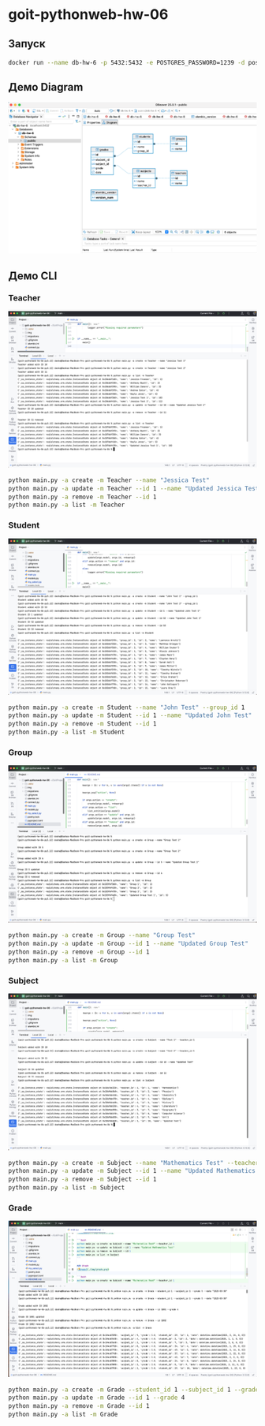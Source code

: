 # goit-pythonweb-hw-06

## Запуск

```bash
docker run --name db-hw-6 -p 5432:5432 -e POSTGRES_PASSWORD=1239 -d postgres
```

## Демо Diagram
![Diagram](./img/diagram.png)

## Демо CLI

### Teacher
![Teacher](./img/teacher.png)

```bash
python main.py -a create -m Teacher --name "Jessica Test"
python main.py -a update -m Teacher --id 1 --name "Updated Jessica Test"
python main.py -a remove -m Teacher --id 1
python main.py -a list -m Teacher
```

### Student
![Student](./img/student.png)

```bash
python main.py -a create -m Student --name "John Test" --group_id 1
python main.py -a update -m Student --id 1 --name "Updated John Test"
python main.py -a remove -m Student --id 1
python main.py -a list -m Student
```

### Group
![Group](./img/group.png)

```bash
python main.py -a create -m Group --name "Group Test"
python main.py -a update -m Group --id 1 --name "Updated Group Test"
python main.py -a remove -m Group --id 1
python main.py -a list -m Group
```

### Subject
![Subject](./img/subject.png)

```bash
python main.py -a create -m Subject --name "Mathematics Test" --teacher_id 1
python main.py -a update -m Subject --id 1 --name "Updated Mathematics Test"
python main.py -a remove -m Subject --id 1
python main.py -a list -m Subject
```

### Grade
![Grade](./img/grade.png)

```bash
python main.py -a create -m Grade --student_id 1 --subject_id 1 --grade 5 --date "2025-03-30"
python main.py -a update -m Grade --id 1 --grade 4
python main.py -a remove -m Grade --id 1
python main.py -a list -m Grade
```